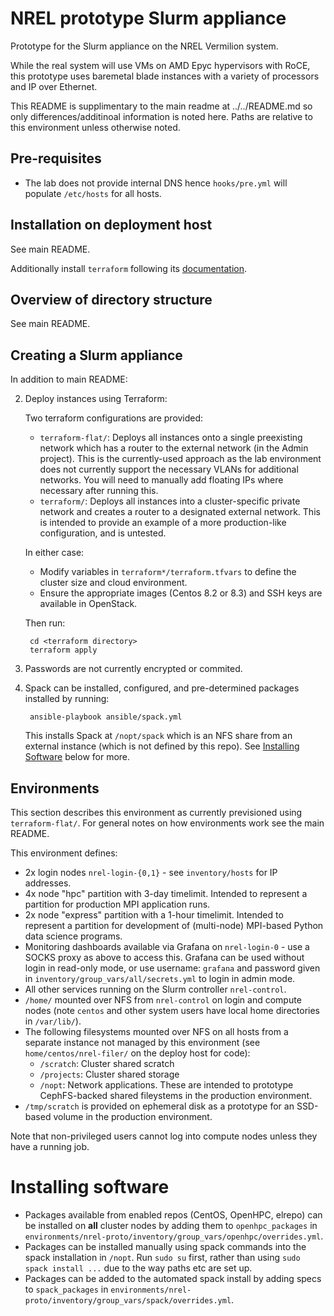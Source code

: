 # NREL prototype Slurm appliance

Prototype for the Slurm appliance on the NREL Vermilion system.

While the real system will use VMs on AMD Epyc hypervisors with RoCE, this prototype uses baremetal blade instances with a variety of processors and IP over Ethernet.

This README is supplimentary to the main readme at ../../README.md so only differences/additinoal information is noted here. Paths are relative to this environment unless otherwise noted.

## Pre-requisites
- The lab does not provide internal DNS hence `hooks/pre.yml` will populate `/etc/hosts` for all hosts.

## Installation on deployment host
See main README.

Additionally install `terraform` following its [documentation](https://learn.hashicorp.com/tutorials/terraform/install-cli).

## Overview of directory structure
See main README.

## Creating a Slurm appliance

In addition to main README:

2. Deploy instances using Terraform:

   Two terraform configurations are provided:
   - `terraform-flat/`: Deploys all instances onto a single preexisting network which has a router to the external network (in the Admin project). This is the currently-used approach as the lab environment does not currently support the necessary VLANs for additional networks. You will need to manually add floating IPs where necessary after running this.
   - `terraform/`: Deploys all instances into a cluster-specific private network and creates a router to a designated external network. This is intended to provide an example of a more production-like configuration, and is untested.

   In either case:
   - Modify variables in `terraform*/terraform.tfvars` to define the cluster size and cloud environment.
   - Ensure the appropriate images (Centos 8.2 or 8.3) and SSH keys are available in OpenStack.
   
   Then run:

        cd <terraform directory>
        terraform apply

3. Passwords are not currently encrypted or commited.

6. Spack can be installed, configured, and pre-determined packages installed by running:

        ansible-playbook ansible/spack.yml

   This installs Spack at `/nopt/spack` which is an NFS share from an external instance (which is not defined by this repo). See [Installing Software](#Installing-Software) below for more.

## Environments

This section describes this environment as currently previsioned using `terraform-flat/`. For general notes on how environments work see the main README.

This environment defines:

- 2x login nodes `nrel-login-{0,1}` - see `inventory/hosts` for IP addresses.
- 4x node "hpc" partition with 3-day timelimit. Intended to represent a partition for production MPI application runs.
- 2x node "express" partition with a 1-hour timelimit. Intended to represent a partition for development of (multi-node) MPI-based Python data science programs.
- Monitoring dashboards available via Grafana on `nrel-login-0` - use a SOCKS proxy as above to access this. Grafana can be used without login in read-only mode, or use username: `grafana` and password given in `inventory/group_vars/all/secrets.yml` to login in admin mode.
- All other services running on the Slurm controller `nrel-control`.
- `/home/` mounted over NFS from `nrel-control` on login and compute nodes (note `centos` and other system users have local home directories in `/var/lib/`).
- The following filesystems mounted over NFS on all hosts from a separate instance not managed by this environment (see `home/centos/nrel-filer/` on the deploy host for code):
    - `/scratch`: Cluster shared scratch
    - `/projects`: Cluster shared storage
    - `/nopt`: Network applications.
   These are intended to prototype CephFS-backed shared fileystems in the production environment.
- `/tmp/scratch` is provided on ephemeral disk as a prototype for an SSD-based volume in the production environment.

Note that non-privileged users cannot log into compute nodes unless they have a running job.

# Installing software

- Packages available from enabled repos (CentOS, OpenHPC, elrepo) can be installed on **all** cluster nodes by adding them to `openhpc_packages` in `environments/nrel-proto/inventory/group_vars/openhpc/overrides.yml`.
- Packages can be installed manually using spack commands into the spack installation in `/nopt`. Run `sudo su` first, rather than using `sudo spack install ...` due to the way paths etc are set up.
- Packages can be added to the automated spack install by adding specs to `spack_packages` in `environments/nrel-proto/inventory/group_vars/spack/overrides.yml`.
